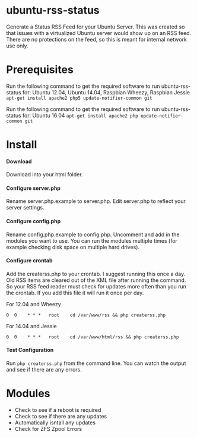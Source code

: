 # ubuntu-rss-status

Generate a Status RSS Feed for your Ubuntu Server.  This was created so that issues with a virtualized Ubuntu server would show up on an RSS feed.  There are no protections on the feed, so this is meant for internal network use only.

# Prerequisites

Run the following command to get the required software to run ubuntu-rss-status for: Ubuntu 12.04, Ubuntu 14.04, Raspbian Wheezy, Raspbian Jessie
`apt-get install apache2 php5 update-notifier-common git`

Run the following command to get the required software to run ubuntu-rss-status for: Ubuntu 16.04
`apt-get install apache2 php update-notifier-common git`

# Install

#### Download

Download into your html folder.

#### Configure server.php

Rename server.php.example to server.php.  Edit server.php to reflect your server settings.

#### Configure config.php

Rename config.php.example to config.php.  Uncomment and add in the modules you want to use.  You can run the modules multiple times (for example checking disk space on multiple hard drives).

#### Configure crontab

Add the createrss.php to your crontab.  I suggest running this once a day.  Old RSS items are cleared out of the XML file after running the command.  So your RSS feed reader must check for updates more often than you run the crontab. If you add this file it will run it once per day.

For 12.04 and Wheezy

`0  0    * * *   root    cd /var/www/rss && php createrss.php`

For 14.04 and Jessie

`0  0    * * *   root    cd /var/www/html/rss && php createrss.php`

#### Test Configuration

Run `php createrss.php` from the command line.  You can watch the output and see if there are any errors.

# Modules
* Check to see if a reboot is required
* Check to see if there are any updates
* Automatically isntall any updates
* Check for ZFS Zpool Errors
